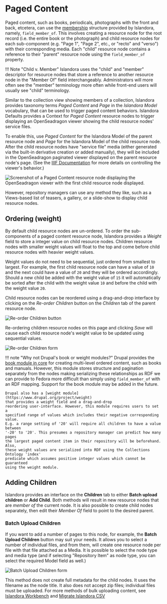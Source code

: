 # Paged Content

Paged content, such as books, periodicals, photographs with the front and back, etcetera,
 can use the [membership](resource-nodes.md#members) structure provided by Islandora, namely, `field_member_of`.
This involves creating a resource node for the root record (i.e. the entire book or the photograph)
and child resource nodes for each sub-component (e.g. "Page 1", "Page 2", etc., or "recto" and "verso")
with their corresponding media. Each "child" resource node contains a reference to their "parent" resource node
using the `field_member_of` property.

!!! Note "Child v. Member"
    Islandora uses the "child" and "member" descriptor for resource nodes that
    store a reference to another resource node in the "Member Of" field interchangeably.
    Administrators will more often see the "member" terminology more often while
    front-end users will usually see "child" terminology.

Similar to the collection view showing members of a collection, Islandora provides
 taxonomy terms _Paged Content_ and _Page_ in the _Islandora Model_ vocabulary,
that can be used to trigger paged
content behaviors. Islandora Defaults provides a Context for _Paged Content_
resource nodes to trigger displaying an OpenSeadragon viewer showing the child
resource nodes' service files.

To enable this, use _Paged Content_ for the Islandora Model of the parent
resource node and _Page_ for the Islandora Model of the child resource node. After the
child resource nodes have "service file" media (either generated via the built-in derivative
creation or added manually), they will be included in the OpenSeadragon paginated
viewer displayed on the parent resource node's page.
(See the [IIIF Documentation](../user-documentation/iiif.md#using-iiif-in-islandora-8)
for more details on controlling the viewer's behavior.)

![Screenshot of a Paged Content resource node displaying the OpenSeadragon viewer with the first child resource node displayed.](../assets/paged_content_openseadragon.png)

However, repository managers can use any method they like, such as a Views-based
list of teasers, a gallery, or a slide-show to display child resource nodes.

## Ordering (weight)

By default child resource nodes are un-ordered. To order the sub-components of a
paged content resource node, Islandora provides a _Weight_ field to store a
integer value on  child resource nodes.
Children resource nodes with smaller weight values will float to the top and come
before child resource nodes with heavier weight values.

Weight values do not need
to be sequential, just ordered from smallest to largest. For example, the first
child resource node can have a value of `10` and the next could have a value of
`20` and they will be ordered accordingly. Should a new child be added with the
weight value of `15` it will automatically be sorted after the child with the
weight value `10` and before the child with the weight value `20`.

Child resource nodes can be reordered using a drag-and-drop interface by clicking
on the _Re-order Children_ button on the _Children_ tab of the parent resource node.

![Re-order Children button](../assets/paged_content_reorder_children_button.png)

Re-ordering children resource nodes on this page and clicking _Save_ will cause
each child resource node's weight value to be updated using sequential values.

![Re-order Children form](../assets/paged_content_reorder_children_form.png)

!!! note "Why not Drupal's book or weight modules?"
    Drupal provides the [book module in core](https://www.drupal.org/docs/8/core/modules/book)
    for creating multi-level ordered content, such as books and manuals.
    However, this module stores structure and pagination separately from the nodes making serializing
    these relationships as RDF we can provide to Fedora more difficult than simply using `field_member_of`
    with an RDF mapping. Support for the book module may be added in the future.

    Drupal also has a [weight module](https://www.drupal.org/project/weight)
    that provides a weight field and a drag-and-drop
    reordering user-interface. However, this module requires users to set a
    specified range of values which includes their negative corresponding value.
    E.g. a range setting of '20' will require all children to have a value between
    '-20' to '20'. This presumes a repository manager can predict how many pages
    the largest paged content item in their repository will be beforehand. Also,
    these weight values are serialized into RDF using the Collections Ontology 'index'
    predicate which assumes positive integer values which cannot be guaranteed
    using the weight module.

## Adding Children

Islandora provides an interface on the **Children** tab to either **Batch upload children** or **Add Child**.
Both methods will result in new resource nodes that are _member of_ the current node. It is also possible
to create child nodes separately, then edit their _Member Of_ field to point to the desired parent.

### Batch Upload Children

If you want to add a number of pages to this node, for example, the **Batch Upload Children** button may
suit your needs. It allows you to select a number of individual files, and from them, will create one resource node
per file with that file attached as a Media. It is possible to select the node type and media type
(and if selecting "Repository Item" as node type, you can select the required Model field as well.)

![Batch Upload Children form](../assets/paged_content_batch_upload.png)

This method does not create full metadata for the child nodes. It uses the filename as the node title.
 It also does not accept zip files; individual files must be uploaded. For more methods of bulk uploading content,
see [Islandora Workbench](../technical-documentation/migration-islandora-workbench.md)
 and [Migrate Islandora CSV](../extending/#batch-upload-with-a-csv)